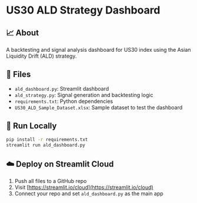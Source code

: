 # US30 ALD Strategy Dashboard

## 📈 About
A backtesting and signal analysis dashboard for US30 index using the Asian Liquidity Drift (ALD) strategy.

## 📂 Files
- `ald_dashboard.py`: Streamlit dashboard
- `ald_strategy.py`: Signal generation and backtesting logic
- `requirements.txt`: Python dependencies
- `US30_ALD_Sample_Dataset.xlsx`: Sample dataset to test the dashboard

## 🚀 Run Locally
```bash
pip install -r requirements.txt
streamlit run ald_dashboard.py
```

## ☁️ Deploy on Streamlit Cloud
1. Push all files to a GitHub repo
2. Visit [https://streamlit.io/cloud](https://streamlit.io/cloud)
3. Connect your repo and set `ald_dashboard.py` as the main app
